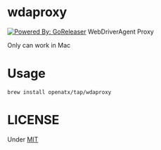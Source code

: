 # wdaproxy
[![Powered By: GoReleaser](https://img.shields.io/badge/powered%20by-goreleaser-green.svg?style=flat-square)](https://github.com/goreleaser)
WebDriverAgent Proxy

Only can work in Mac

# Usage
```
brew install openatx/tap/wdaproxy
```


# LICENSE
Under [MIT](LICENSE)
